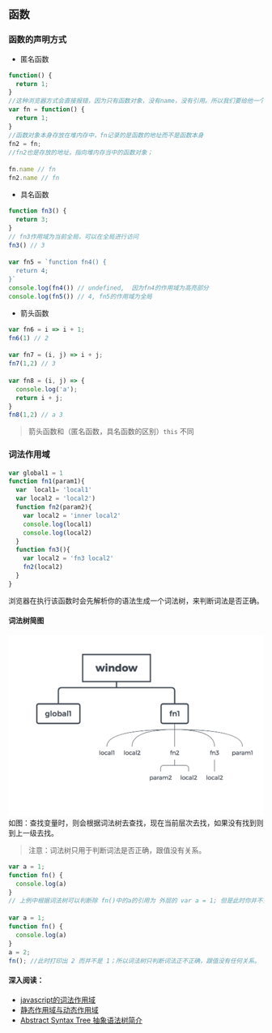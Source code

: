 ## 函数

### 函数的声明方式

* 匿名函数
```javascript
function() {
  return 1;
}
//这种浏览器方式会直接报错，因为只有函数对象，没有name，没有引用。所以我们要给他一个引用，如下：
var fn = function() {
  return 1;
}
//函数对象本身存放在堆内存中，fn记录的是函数的地址而不是函数本身
fn2 = fn;
//fn2也是存放的地址，指向堆内存当中的函数对象；

fn.name // fn
fn2.name // fn
```

* 具名函数
```javascript
function fn3() {
  return 3;
}
// fn3作用域为当前全局，可以在全局进行访问
fn3() // 3

var fn5 = `function fn4() {
  return 4;
}`
console.log(fn4()) // undefined,  因为fn4的作用域为高亮部分
console.log(fn5()) // 4, fn5的作用域为全局
```

* 箭头函数
```javascript
var fn6 = i => i + 1;
fn6(1) // 2

var fn7 = (i, j) => i + j;
fn7(1,2) // 3

var fn8 = (i, j) => {
  console.log('a');
  return i + j;
}
fn8(1,2) // a 3
```

> 箭头函数和（匿名函数，具名函数的区别）`this` 不同

### 词法作用域
```javascript
var global1 = 1
function fn1(param1){
  var  local1= 'local1'
  var local2 = 'local2')
  function fn2(param2){
    var local2 = 'inner local2'
    console.log(local1)
    console.log(local2)
  }
  function fn3(){
    var local2 = 'fn3 local2'
    fn2(local2)
  }
}
```
浏览器在执行该函数时会先解析你的语法生成一个词法树，来判断词法是否正确。
#### 词法树简图
![image](./images/img_1.png)
如图：查找变量时，则会根据词法树去查找，现在当前层次去找，如果没有找到则到上一级去找。
> 注意：词法树只用于判断词法是否正确，跟值没有关系。
```javascript
var a = 1;
function fn() {
  console.log(a)
}
// 上例中根据词法树可以判断除 fn()中的a的引用为 外层的 var a = 1; 但是此时你并不能确定 console.log(a) 中为 1；原因如下：

var a = 1;
function fn() {
  console.log(a)
}
a = 2;
fn(); //此时打印出 2 而并不是 1；所以词法树只判断词法正不正确，跟值没有任何关系。
```

#### 深入阅读：
* [javascript的词法作用域](http://js8.in/2011/08/15/javascript%E7%9A%84%E8%AF%8D%E6%B3%95%E4%BD%9C%E7%94%A8%E5%9F%9F/)
* [静态作用域与动态作用域](https://zh.wikipedia.org/wiki/%E4%BD%9C%E7%94%A8%E5%9F%9F#.E9.9D.99.E6.80.81.E4.BD.9C.E7.94.A8.E5.9F.9F.E4.B8.8E.E5.8A.A8.E6.80.81.E4.BD.9C.E7.94.A8.E5.9F.9F)
* [Abstract Syntax Tree 抽象语法树简介](https://div.io/topic/1994)